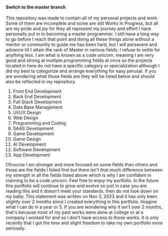 #### Switch to the master branch ####
This repository was made to contain all of my personal projects and work. Some of them are incomplete and some are still Works In Progress, but all are my pride and joy for they all represent my journey and effort I have personally put in to becoming a master programmer. I still have a long way to go before I reach that point and doing all these things alone without a mentor or communlty to guide me has been hard, but I will persevere and advance till I attain the rank of Master in various fields. I refuse to settle for anything less. I am what is known as a code unicorn, meaning I am very good and strong at multiple programming fields at once so the projects located in here do not have a specific category or specialization although I did my best to categorize and arrange everything for easy perusal. If you are wondering what those fields are they will be listed below and should also be reflected in my repository.

1. Front End Development
2. Back End Development
3. Full Stack Development
4. Data Base Management
5. UI/UX Design
6. Web Design
7. Programming and Coding
8. SAAS Development
9. Game Development
10. Game Design
11. AI Development
12. Software Development
13. App Development

Ofcourse I am stronger and more focused on some fields than others and those are the fields I listed first but there isn't that much difference between my strength in all the fields listed above which is why I am confident in claiming to be a code unicorn. Feel free to enjoy my portfolio. In the future this portfolio will continue to grow and evolve so just in case you are reading this and it doesn't meet your standards, then do not look down on my baby. This statement was written on Nov 3, 2023 and it has only been slightly over 2 months since I created everything in this portfolio. Imagine what I can do in a year or 5. If you are wondering why it isn't over 2 months, that's because most of my past works were done at college or at a company I worked for and so I don't have access to those works. It is only recently that I got the time and slight freedom to take my own portfolio more seriously.
